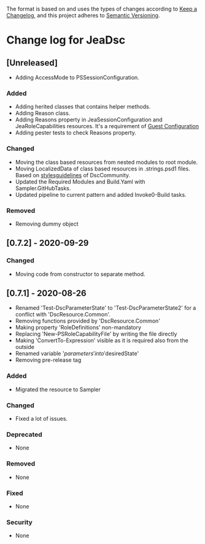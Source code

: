 The format is based on and uses the types of changes according to [Keep a Changelog](https://keepachangelog.com/en/1.0.0/),
and this project adheres to [Semantic Versioning](https://semver.org/spec/v2.0.0.html).

# Change log for JeaDsc

## [Unreleased]

- Adding AccessMode to PSSessionConfiguration.

### Added

- Adding herited classes that contains helper methods.
- Adding Reason class.
- Adding Reasons property in JeaSessionConfiguration and JeaRoleCapabilities resources.
  It's a requirement of [Guest Configuration](https://docs.microsoft.com/en-us/azure/governance/policy/how-to/guest-configuration-create#get-targetresource-requirements)
- Adding pester tests to check Reasons property.

### Changed

- Moving the class based resources from nested modules to root module.
- Moving LocalizedData of class based resources in .strings.psd1 files.
Based on [stylesguidelines](https://dsccommunity.org/styleguidelines/localization/) of DscCommunity.
- Updated the Required Modules and Build.Yaml with Sampler.GitHubTasks.
- Updated pipeline to current pattern and added Invoke0-Build tasks.

### Removed

- Removing dummy object

## [0.7.2] - 2020-09-29

### Changed

- Moving code from constructor to separate method.

## [0.7.1] - 2020-08-26

- Renamed 'Test-DscParameterState' to 'Test-DscParameterState2' for a conflict with 'DscResource.Common'.
- Removing functions provided by 'DscResource.Common'
- Making property 'RoleDefinitions' non-mandatory
- Replacing 'New-PSRoleCapabilityFile' by writing the file directly
- Making 'ConvertTo-Expression' visible as it is required also from the outside
- Renamed variable '$parameters' into '$desiredState'
- Removing pre-release tag

### Added

- Migrated the resource to Sampler

### Changed

- Fixed a lot of issues.

### Deprecated

- None

### Removed

- None

### Fixed

- None

### Security

- None

